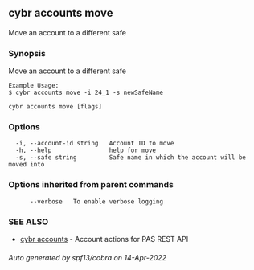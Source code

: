 ## cybr accounts move

Move an account to a different safe

### Synopsis

Move an account to a different safe

	Example Usage:
	$ cybr accounts move -i 24_1 -s newSafeName

```
cybr accounts move [flags]
```

### Options

```
  -i, --account-id string   Account ID to move
  -h, --help                help for move
  -s, --safe string         Safe name in which the account will be moved into
```

### Options inherited from parent commands

```
      --verbose   To enable verbose logging
```

### SEE ALSO

* [cybr accounts](cybr_accounts.md)	 - Account actions for PAS REST API

###### Auto generated by spf13/cobra on 14-Apr-2022
